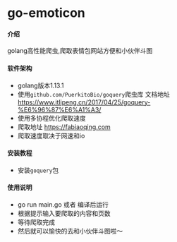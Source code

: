 # go-emoticon

#### 介绍
golang高性能爬虫,爬取表情包网站方便和小伙伴斗图

#### 软件架构
* golang版本1.13.1
* 使用`github.com/PuerkitoBio/goquery`爬虫库 文档地址 https://www.itlipeng.cn/2017/04/25/goquery-%E6%96%87%E6%A1%A3/
* 使用多协程优化爬取速度
* 爬取地址 https://fabiaoqing.com
* 爬取速度取决于网速和io
#### 安装教程

* 安装`goquery`包

#### 使用说明

* go run main.go 或者 编译后运行
* 根据提示输入要爬取的内容和页数
* 等待爬取完成
* 然后就可以愉快的去和小伙伴斗图啦～
